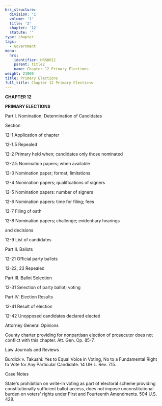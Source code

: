 ```yaml
---
hrs_structure:
  division: '1'
  volume: '1'
  title: '2'
  chapter: '12'
  statute: ''
type: chapter
tags:
  - Government
menu:
  hrs:
    identifier: HRS0012
    parent: title2
    name: Chapter 12 Primary Elections
weight: 21000
title: Primary Elections
full_title: Chapter 12 Primary Elections
---
```

**CHAPTER 12**

**PRIMARY ELECTIONS**

Part I. Nomination; Determination of Candidates

Section

12-1 Application of chapter

12-1.5 Repealed

12-2 Primary held when; candidates only those nominated

12-2.5 Nomination papers; when available

12-3 Nomination paper; format; limitations

12-4 Nomination papers; qualifications of signers

12-5 Nomination papers: number of signers

12-6 Nomination papers: time for filing; fees

12-7 Filing of oath

12-8 Nomination papers; challenge; evidentiary hearings

and decisions

12-9 List of candidates

Part II. Ballots

12-21 Official party ballots

12-22, 23 Repealed

Part III. Ballot Selection

12-31 Selection of party ballot; voting

Part IV. Election Results

12-41 Result of election

12-42 Unopposed candidates declared elected

Attorney General Opinions

County charter providing for nonpartisan election of prosecutor does not conflict with this chapter. Att. Gen. Op. 85-7.

Law Journals and Reviews

Burdick v. Takushi: Yes to Equal Voice in Voting, No to a Fundamental Right to Vote for Any Particular Candidate. 14 UH L. Rev. 715.

Case Notes

State's prohibition on write-in voting as part of electoral scheme providing constitutionally sufficient ballot access, does not impose unconstitutional burden on voters' rights under First and Fourteenth Amendments. 504 U.S. 428.